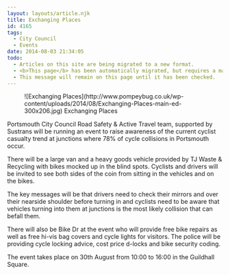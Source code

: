 ```yaml
---
layout: layouts/article.njk
title: Exchanging Places
id: 4165
tags:
  - City Council
  - Events
date: 2014-08-03 21:34:05
todo:
  - Articles on this site are being migrated to a new format.
  - <b>This page</b> has been automatically migrated, but requires a manual check-&amp;-tune to ensure the format and links all work as expected.
  - This message will remain on this page until it has been checked.
---
```


<figure id="attachment_4166" align="alignright" width="300">![Exchanging Places](http://www.pompeybug.co.uk/wp-content/uploads/2014/08/Exchanging-Places-main-ed-300x206.jpg) Exchanging Places</figure>

Portsmouth City Council Road Safety &amp; Active Travel team, supported by Sustrans will be running an event to raise awareness of the current cyclist casualty trend at junctions where 78% of cycle collisions in Portsmouth occur.

There will be a large van and a heavy goods vehicle provided by TJ Waste &amp; Recycling with bikes mocked up in the blind spots. Cyclists and drivers will be invited to see both sides of the coin from sitting in the vehicles and on the bikes.

The key messages will be that drivers need to check their mirrors and over their nearside shoulder before turning in and cyclists need to be aware that vehicles turning into them at junctions is the most likely collision that can befall them.

There will also be Bike Dr at the event who will provide free bike repairs as well as free hi-vis bag covers and cycle lights for visitors. The police will be providing cycle locking advice, cost price d-locks and bike security coding.

The event takes place on 30th August from 10:00 to 16:00 in the Guildhall Square.